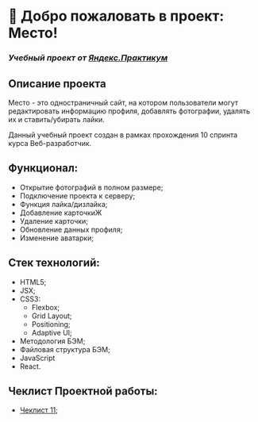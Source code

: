 # 🚀 Добро пожаловать в проект: Место!

### *Учебный проект от [Яндекс.Практикум](https://practicum.yandex.ru/web/)*

## Описание проекта

Место - это одностраничный сайт, на котором пользователи могут редактировать информацию профиля, добавлять фотографии, удалять их и ставить/убирать лайки.

Данный учебный проект создан в рамках прохождения 10 спринта курса Веб-разработчик.

## Функционал:

- Открытие фотографий в полном размере;
- Подключение проекта к серверу;
- Функция лайка/дизлайка;
- Добавление карточкиЖ
- Удаление карточки;
- Обновление данных профиля;
- Изменение аватарки;

## Стек технологий:

- HTML5;
- JSX;
- CSS3:
  - Flexbox;
  - Grid Layout;
  - Positioning;
  - Adaptive UI;
- Методология БЭМ;
- Файловая структура БЭМ;
- JavaScript
- React.

## Чеклист Проектной работы:

- [Чеклист 11]( https://code.s3.yandex.net/web-developer/checklists-pdf/new-program/checklist-11.pdf);
